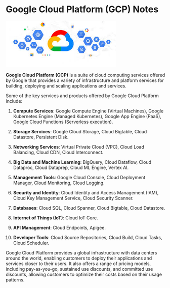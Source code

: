 # Google Cloud Platform (GCP) Notes

  ![alt text](https://github.com/sawan22071995/notes/blob/main/docs/Cloud/GCP.jpg?raw=true)

**Google Cloud Platform (GCP)** is a suite of cloud computing services offered by Google that provides a variety of infrastructure and platform services for building, deploying and scaling applications and services.

Some of the key services and products offered by Google Cloud Platform include:

1. **Compute Services**: Google Compute Engine (Virtual Machines), Google Kubernetes Engine (Managed Kubernetes), Google App Engine (PaaS), Google Cloud Functions (Serverless execution).

2. **Storage Services**: Google Cloud Storage, Cloud Bigtable, Cloud Datastore, Persistent Disk.

3. **Networking Services**: Virtual Private Cloud (VPC), Cloud Load Balancing, Cloud CDN, Cloud Interconnect.

4. **Big Data and Machine Learning**: BigQuery, Cloud Dataflow, Cloud Dataproc, Cloud Dataprep, Cloud ML Engine, Vertex AI.

5. **Management Tools**: Google Cloud Console, Cloud Deployment Manager, Cloud Monitoring, Cloud Logging.

6. **Security and Identity**: Cloud Identity and Access Management (IAM), Cloud Key Management Service, Cloud Security Scanner.

7. **Databases**: Cloud SQL, Cloud Spanner, Cloud Bigtable, Cloud Datastore.

8. **Internet of Things (IoT)**: Cloud IoT Core.

9. **API Management**: Cloud Endpoints, Apigee.

10. **Developer Tools**: Cloud Source Repositories, Cloud Build, Cloud Tasks, Cloud Scheduler.

Google Cloud Platform provides a global infrastructure with data centers around the world, enabling customers to deploy their applications and services closer to their users. It also offers a range of pricing models, including pay-as-you-go, sustained use discounts, and committed use discounts, allowing customers to optimize their costs based on their usage patterns.

